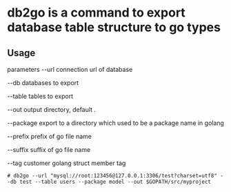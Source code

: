 # db2go is a command to export database table structure to go types 

## Usage

parameters
--url       connection url of database

--db        databases to export

--table     tables to export

--out       output directory, default .

--package   export to a directory which used to be a package name in golang

--prefix    prefix of go file name

--suffix    suffix of go file name

--tag       customer golang struct member tag 

```shell script
# db2go --url "mysql://root:123456@127.0.0.1:3306/test?charset=utf8" --db test --table users --package model --out $GOPATH/src/myproject
```
